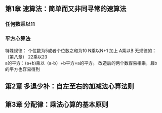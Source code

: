 ## 第1章 速算法：简单而又非同寻常的速算法
### 任何数乘以11
### 平方心算法
特殊规律：
个位数为5或者个位数之和为10
N乘以N+1 加上 A乘以B
无规律的：（第八章）
22乘以23  
a的平方：(a+b)乘以（a-b）+b平方=a的平方。
改造后的两个数容易相乘，且b的平方也容易得到

## 第2章 多退少补：自左至右的加减法心算法则
## 第3章 分配律：乘法心算的基本原则



